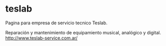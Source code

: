 # teslab
Pagina para empresa de servicio tecnico Teslab.


Reparación y mantenimiento de equipamiento musical, analógico y digital.
http://www.teslab-service.com.ar/
